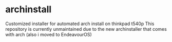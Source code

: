 # archinstall
Customized installer for automated arch install on thinkpad t540p
This repository is currently unmaintained due to the new archinstaller that comes with arch (also i moved to EndeavourOS)
